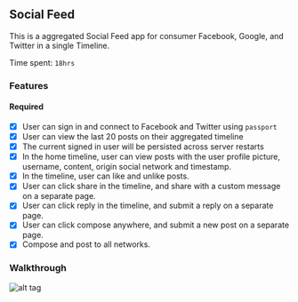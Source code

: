 ## Social Feed

This is a aggregated Social Feed app for consumer Facebook, Google, and Twitter in a single Timeline.


Time spent: `18hrs`

### Features

#### Required

- [x] User can sign in and connect to Facebook and Twitter using `passport`
- [x] User can view the last 20 posts on their aggregated timeline
- [x] The current signed in user will be persisted across server restarts
- [x] In the home timeline, user can view posts with the user profile picture, username, content, origin social network and timestamp.
- [x] In the timeline, user can like and unlike posts.
- [x] User can click share in the timeline, and share with a custom message on a separate page.
- [x] User can click reply in the timeline, and submit a reply on a separate page.
- [x] User can click compose anywhere, and submit a new post on a separate page.
- [x] Compose and post to all networks.

### Walkthrough

![alt tag](https://github.com/akasupa/node/blob/master/nodejs-socialfeed-demo/social-feed.gif)



